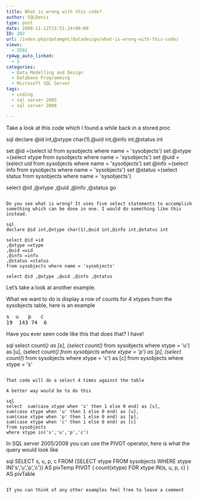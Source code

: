 ```yaml
---
title: What is wrong with this code?
author: SQLDenis
type: post
date: 2008-11-12T13:51:24+00:00
ID: 202
url: /index.php/datamgmt/datadesign/what-is-wrong-with-this-code/
views:
  - 5501
rp4wp_auto_linked:
  - 1
categories:
  - Data Modelling and Design
  - Database Programming
  - Microsoft SQL Server
tags:
  - coding
  - sql server 2005
  - sql server 2008

---
```

Take a look at this code which I found a while back in a stored proc

sql
declare @id int,@xtype char(1),@uid int,@info int,@status int

set  @id =(select id from sysobjects where name = 'sysobjects')
set @xtype  =(select xtype from sysobjects where name = 'sysobjects')
set @uid   =(select uid from sysobjects where name = 'sysobjects')
set @info  =(select info from sysobjects where name = 'sysobjects')
set @status =(select status from sysobjects where name = 'sysobjects')

select @id ,@xtype ,@uid ,@info ,@status 
go
```

Do you see what is wrong? It uses five select statements to accomplish something which can be done in one. I would do something like this instead.

sql
declare @id int,@xtype char(1),@uid int,@info int,@status int

select @id =id
,@xtype =xtype
,@uid =uid
,@info =info
,@status =status 
from sysobjects where name = 'sysobjects'

select @id ,@xtype ,@uid ,@info ,@status
```

Let&#8217;s take a look at another example.

What we want to do is display a row of counts for 4 xtypes from the sysobjects table, here is an example

<pre>s	u	p	c
19	143	74	6</pre>

Have you ever seen code like this that does that? I have!

sql
select count(*) as [s],
(select count(*) from  sysobjects where xtype = 'u') as [u],
(select count(*) from  sysobjects where xtype = 'p') as [p],
(select count(*) from  sysobjects where xtype = 'c') as [c] 
from  sysobjects 
where xtype = 's'
```

That code will do a select 4 times against the table
  
A better way would be to do this

sql
select  sum(case xtype when 's' then 1 else 0 end) as [s],
sum(case xtype when 'u' then 1 else 0 end) as [u],
sum(case xtype when 'p' then 1 else 0 end) as [p],
sum(case xtype when 'c' then 1 else 0 end) as [c] 
from sysobjects 
where xtype in('s','u','p','c')
```

In SQL server 2005/2008 you can use the PIVOT operator, here is what the query would look like

sql
SELECT s, u, p, c
FROM
(SELECT xtype
FROM sysobjects
WHERE xtype IN('s','u','p','c')) AS pivTemp
PIVOT
(   count(xtype) 
    FOR xtype IN(s, u, p, c)
) AS pivTable
```

If you can think of any other examples feel free to leave a comment